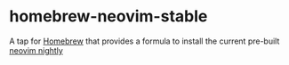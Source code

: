 # homebrew-neovim-stable

A tap for [Homebrew](https://brew.sh) that provides a formula to install the
current pre-built
[neovim nightly](https://github.com/neovim/neovim/releases/tag/v0.8.0)
